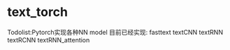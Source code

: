 # text_torch
Todolist:Pytorch实现各种NN model
目前已经实现:
fasttext
textCNN
textRNN
textRCNN
textRNN_attention

